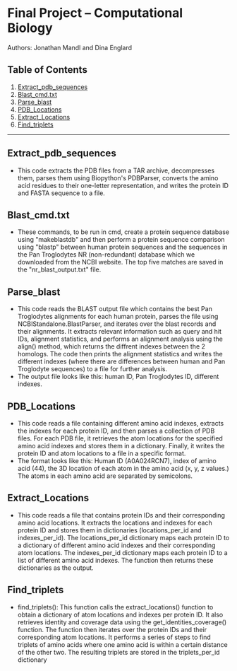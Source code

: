 # Final Project – Computational Biology
Authors: Jonathan Mandl and Dina Englard

## Table of Contents
1. [Extract_pdb_sequences](#extract_pdb_sequences)
2. [Blast_cmd.txt](#blast_cmdtxt)
3. [Parse_blast](#parse_blast)
4. [PDB_Locations](#pdb_locations)
5. [Extract_Locations](#extract_locations)
6. [Find_triplets](#find_triplets)

---

## Extract_pdb_sequences <a name="extract_pdb_sequences"></a>
- This code extracts the PDB files from a TAR archive, decompresses them, parses them using Biopython's PDBParser, converts the amino acid residues to their one-letter representation, and writes the protein ID and FASTA sequence to a file.

## Blast_cmd.txt <a name="blast_cmdtxt"></a>
- These commands, to be run in cmd, create a protein sequence database using "makeblastdb" and then perform a protein sequence comparison using "blastp" between human protein sequences and the sequences in the Pan Troglodytes NR (non-redundant) database which we downloaded from the NCBI website. The top five matches are saved in the "nr_blast_output.txt" file.

## Parse_blast <a name="parse_blast"></a>
- This code reads the BLAST output file which contains the best Pan Troglodytes alignments for each human protein, parses the file using NCBIStandalone.BlastParser, and iterates over the blast records and their alignments. It extracts relevant information such as query and hit IDs, alignment statistics, and performs an alignment analysis using the align() method, which returns the diffrent indexes between the 2 homologs. The code then prints the alignment statistics and writes the different indexes (where there are differences between human and Pan Troglodyte sequences) to a file for further analysis.
- The output file looks like this: human ID, Pan Troglodytes ID, different indexes.

## PDB_Locations <a name="pdb_locations"></a>
- This code reads a file containing different amino acid indexes, extracts the indexes for each protein ID, and then parses a collection of PDB files. For each PDB file, it retrieves the atom locations for the specified amino acid indexes and stores them in a dictionary. Finally, it writes the protein ID and atom locations to a file in a specific format.
- The format looks like this: Human ID (A0A024RCN7), index of amino acid (44), the 3D location of each atom in the amino acid (x, y, z values.) The atoms in each amino acid are separated by semicolons.

## Extract_Locations <a name="extract_locations"></a>
- This code reads a file that contains protein IDs and their corresponding amino acid locations. It extracts the locations and indexes for each protein ID and stores them in dictionaries (locations_per_id and indexes_per_id). The locations_per_id dictionary maps each protein ID to a dictionary of different amino acid indexes and their corresponding atom locations. The indexes_per_id dictionary maps each protein ID to a list of different amino acid indexes. The function then returns these dictionaries as the output.

## Find_triplets <a name="find_triplets"></a>
- find_triplets(): This function calls the extract_locations() function to obtain a dictionary of atom locations and indexes per protein ID. It also retrieves identity and coverage data using the get_identities_coverage() function. The function then iterates over the protein IDs and their corresponding atom locations. It performs a series of steps to find triplets of amino acids where one amino acid is within a certain distance of the other two. The resulting triplets are stored in the triplets_per_id dictionary

